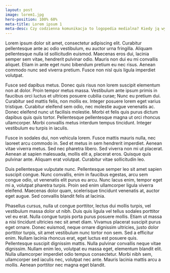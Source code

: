 ```yaml
---
layout: post
image: lorem1.jpg
hero-position: 100% 60%
meta-title: Lorem ipsum 1
meta-desc: Czy codzienna komunikacja to logopedia medialna? Kiedy ją wykorzystujemy? Czemu potrzebujemy jej w swoim życiu?
---
```


Lorem ipsum dolor sit amet, consectetur adipiscing elit. Curabitur pellentesque ante ac odio vestibulum, eu auctor urna fringilla. Aliquam pellentesque nulla id sollicitudin euismod. Maecenas eros dui, lacinia semper sem vitae, hendrerit pulvinar odio. Mauris non dui eu mi convallis aliquet. Etiam in ante eget nunc bibendum pretium eu nec risus. Aenean commodo nunc sed viverra pretium. Fusce non nisl quis ligula imperdiet volutpat.

Fusce sed dapibus metus. Donec quis risus non lorem suscipit elementum non at dolor. Proin tempor metus massa. Vestibulum ante ipsum primis in faucibus orci luctus et ultrices posuere cubilia curae; Nunc eu pretium dui. Curabitur sed mattis felis, non mollis ex. Integer posuere lorem eget varius tristique. Curabitur eleifend sem odio, nec molestie augue venenatis ac. Donec eleifend nunc ut facilisis molestie. Morbi et felis quis purus dictum dapibus quis quis tortor. Pellentesque pellentesque magna ut orci rhoncus ullamcorper. Morbi convallis metus interdum tempus tincidunt. Integer vestibulum eu turpis in iaculis.

Fusce in sodales dui, non vehicula lorem. Fusce mattis mauris nulla, nec laoreet arcu commodo in. Sed et metus in sem hendrerit imperdiet. Aenean vitae viverra metus. Sed nec pharetra libero. Sed viverra non mi ut placerat. Aenean at sapien malesuada, mollis elit a, placerat eros. Quisque quis pulvinar ante. Aliquam erat volutpat. Curabitur vitae sollicitudin leo.

Duis pellentesque vulputate nunc. Pellentesque semper leo sit amet sapien suscipit congue. Nunc convallis, enim in faucibus egestas, arcu sem congue odio, ut venenatis elit purus eu arcu. Nunc lacus enim, tempor eget mi a, volutpat pharetra turpis. Proin sed enim ullamcorper ligula viverra eleifend. Maecenas dolor quam, scelerisque tincidunt venenatis at, auctor eget augue. Sed convallis blandit felis at lacinia.

Phasellus cursus, nulla ut congue porttitor, lectus dui mollis turpis, vel vestibulum massa dolor ut nibh. Duis quis ligula vel tellus sodales porttitor vel eu erat. Nulla congue turpis porta purus posuere mollis. Etiam ut massa a nisi tincidunt ultricies nec sit amet diam. Vivamus placerat suscipit purus eget ornare. Donec euismod, neque ornare dignissim ultricies, justo dolor porttitor turpis, sit amet vestibulum nunc tortor non sem. Sed a efficitur enim. Nullam lacinia rhoncus erat, eget luctus est posuere quis. Pellentesque suscipit dignissim mattis. Nulla pulvinar convallis neque vitae dignissim. Nullam enim leo, volutpat eu massa eget, elementum blandit elit. Nulla ullamcorper imperdiet odio tempus consectetur. Morbi nibh sem, ullamcorper sed iaculis nec, volutpat nec ante. Mauris lacinia mattis arcu a mollis. Aenean porttitor nec magna eget blandit.

